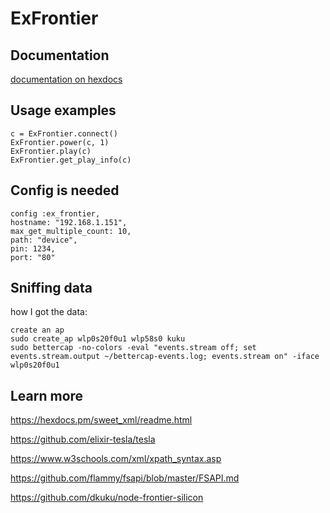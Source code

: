 # ExFrontier
## Documentation
[documentation on hexdocs](https://hexdocs.pm/ex_frontier)
## Usage examples
    c = ExFrontier.connect()
    ExFrontier.power(c, 1)
    ExFrontier.play(c)
    ExFrontier.get_play_info(c)

## Config is needed
    config :ex_frontier,
    hostname: "192.168.1.151",
    max_get_multiple_count: 10,
    path: "device",
    pin: 1234,
    port: "80"

## Sniffing data
how I got the data:

    create an ap
    sudo create_ap wlp0s20f0u1 wlp58s0 kuku 
    sudo bettercap -no-colors -eval "events.stream off; set events.stream.output ~/bettercap-events.log; events.stream on" -iface wlp0s20f0u1 

## Learn more
https://hexdocs.pm/sweet_xml/readme.html

https://github.com/elixir-tesla/tesla

https://www.w3schools.com/xml/xpath_syntax.asp

https://github.com/flammy/fsapi/blob/master/FSAPI.md

https://github.com/dkuku/node-frontier-silicon
